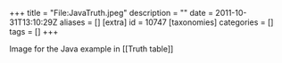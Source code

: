 +++
title = "File:JavaTruth.jpeg"
description = ""
date = 2011-10-31T13:10:29Z
aliases = []
[extra]
id = 10747
[taxonomies]
categories = []
tags = []
+++

Image for the Java example in [[Truth table]]
